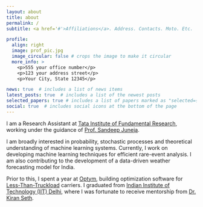 ```yaml
---
layout: about
title: about
permalink: /
subtitle: <a href='#'>Affiliations</a>. Address. Contacts. Moto. Etc.

profile:
  align: right
  image: prof_pic.jpg
  image_circular: false # crops the image to make it circular
  more_info: >
    <p>555 your office number</p>
    <p>123 your address street</p>
    <p>Your City, State 12345</p>

news: true  # includes a list of news items
latest_posts: true  # includes a list of the newest posts
selected_papers: true # includes a list of papers marked as "selected={true}"
social: true  # includes social icons at the bottom of the page
---
```

I am a Research Assistant at [Tata Institute of Fundamental Research](https://www.tifr.res.in/), working under the guidance of [Prof. Sandeep Juneja](https://www.tcs.tifr.res.in/~sandeepj/). 

I am broadly interested in probability, stochastic processes and theoretical understanding of machine learning systems. Currently, I work on developing machine learning techniques for efficient rare-event analysis. I am also contributing to the development of a data-driven weather forecasting model for India.


Prior to this, I spent a year at [Optym](https://optym.com/), building optimization software for [Less-Than-Truckload](https://en.wikipedia.org/wiki/Less-than-truckload_shipping) carriers. I graduated from [Indian Institute of Technology (IIT) Delhi](https://home.iitd.ac.in/), where I was fortunate to receive mentorship from [Dr. Kiran Seth](https://en.wikipedia.org/wiki/Kiran_Seth).


